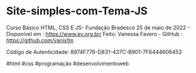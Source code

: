 # Site-simples-com-Tema-JS

Curso Básico HTML, CSS E JS- Fundação Bradesco
25 de maio de 2022 - Disponível em : <https://www.ev.org.br/>
Feito: Vanessa Favero - GitHub : <https://github.com/vanixfm>

Código de Autenticidade: 8974F776-D831-437C-B901-7F6444606453

#html #css  #programação #desenvolvimentoweb
